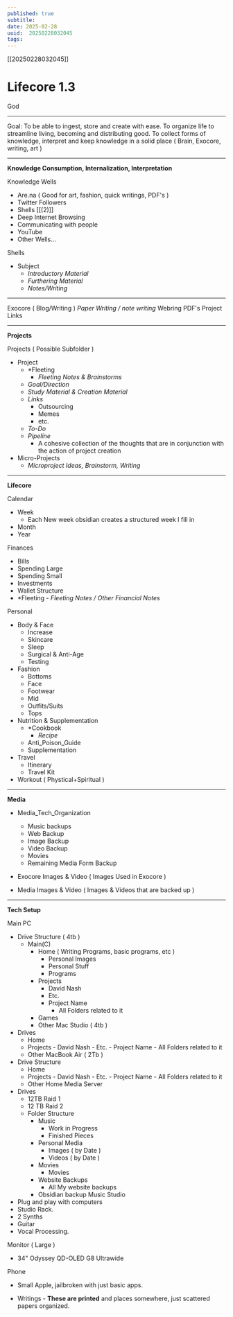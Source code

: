 ```yaml
---
published: true
subtitle: 
date: 2025-02-28
uuid:  20250228032045
tags: 
---
```


[[20250228032045]]

# Lifecore 1.3


God

---

Goal: To be able to ingest, store and create with ease. To organize life to streamline living, becoming and distributing good. 
To collect forms of knowledge, interpret and keep knowledge in a solid place ( Brain, Exocore, writing, art )

---

**Knowledge Consumption, Internalization, Interpretation**

Knowledge Wells
- Are.na ( Good for art, fashion, quick writings, PDF's  )
- Twitter Followers
- Shells [[(2)]]
- Deep Internet Browsing
- Communicating with people
- YouTube
- Other Wells...

Shells
- Subject
	- _Introductory Material_
	- _Furthering Material_
	- _Notes/Writing_

---

Exocore ( Blog/Writing )
*Paper Writing / note writing*
Webring
PDF's
Project Links

---

**Projects**

Projects ( Possible Subfolder )
- Project
	- *Fleeting
		- _Fleeting Notes & Brainstorms_
	- _Goal/Direction_
	- _Study Material & Creation Material_
	- _Links_
		- Outsourcing
		- Memes
		- etc.
	- _To-Do_
	- _Pipeline_
		- A cohesive collection of the thoughts that are in conjunction with the action of project creation
- Micro-Projects
	- _Microproject Ideas, Brainstorm, Writing_

---

**Lifecore**

Calendar
- Week
	- Each New week obsidian creates a structured week I fill in
- Month
- Year

Finances
- Bills
- Spending Large
- Spending Small
- Investments
- Wallet Structure
- *Fleeting
		- _Fleeting Notes / Other Financial Notes_

Personal
- Body & Face
	- Increase
	- Skincare
	- Sleep
	- Surgical & Anti-Age
	- Testing
- Fashion
	- Bottoms
	- Face
	- Footwear
	- Mid
	- Outfits/Suits
	- Tops
- Nutrition & Supplementation
	- *Cookbook
		- _Recipe_
	- Anti_Poison_Guide
	- Supplementation
- Travel
	- Itinerary
	- Travel Kit
- Workout ( Phystical+Spiritual )

---

**Media**

- Media_Tech_Organization
	- Music backups
	- Web Backup
	- Image Backup
	- Video Backup
	- Movies
	- Remaining Media Form Backup

- Exocore Images & Video ( Images Used in Exocore )
- Media Images & Video ( Images & Videos that are backed up )

---

**Tech Setup**

Main PC
- Drive Structure ( 4tb )
	- Main(C)
		- Home ( Writing Programs, basic programs, etc )
			- Personal Images
			- Personal Stuff
			- Programs
		- Projects
			- David Nash
			- Etc.
			- Project Name
				- All Folders related to it
		- Games
		- Other
Mac Studio ( 4tb )
- Drives
	- Home
	- Projects
			- David Nash
			- Etc.
			- Project Name
				- All Folders related to it
	- Other
MacBook Air ( 2Tb )
- Drive Structure 
	- Home
	- Projects
			- David Nash
			- Etc.
			- Project Name
				- All Folders related to it
	- Other
Home Media Server
- Drives
	- 12TB Raid 1
	- 12 TB Raid 2
	- Folder Structure
		- Music
			- Work in Progress
			- Finished Pieces
		- Personal Media
			- Images ( by Date )
			- Videos ( by Date )
		- Movies
			- Movies
		- Website Backups
			- All My website backups
		- Obsidian backup
Music Studio
- Plug and play with computers
- Studio Rack.
- 2 Synths
- Guitar
- Vocal Processing.

Monitor ( Large )
- 34" Odyssey QD-OLED G8 Ultrawide

Phone
- Small Apple, jailbroken with just basic apps.

- Writings
			- **These are printed** and places somewhere, just scattered papers organized.











